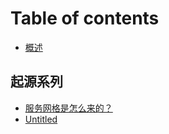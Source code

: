 # Table of contents

* [概述](README.md)

## 起源系列

* [服务网格是怎么来的？](qi-yuan-xi-lie/fu-wu-wang-ge-shi-zen-me-lai-de.md)
* [Untitled](qi-yuan-xi-lie/untitled.md)

